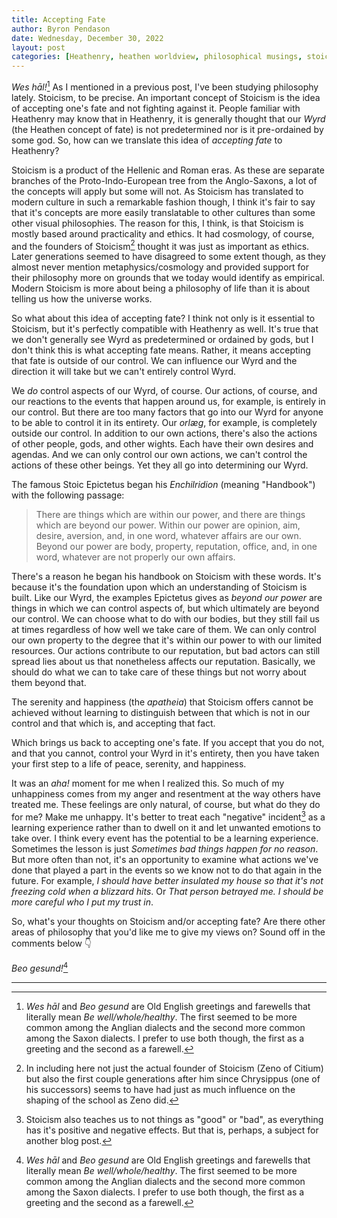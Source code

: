 ```yaml
---
title: Accepting Fate
author: Byron Pendason
date: Wednesday, December 30, 2022
layout: post
categories: [Heathenry, heathen worldview, philosophical musings, stoicism]
---
```


*Wes hāl!*[^1] As I mentioned in a previous post, I've been studying philosophy lately. Stoicism, to be precise. An important concept of Stoicism is the idea of accepting one's fate and not fighting against it. People familiar with Heathenry may know that in Heathenry, it is generally thought that our *Wyrd* (the Heathen concept of fate) is not predetermined nor is it pre-ordained by some god. So, how can we translate this idea of *accepting fate* to Heathenry?

Stoicism is a product of the Hellenic and Roman eras. As these are separate branches of the Proto-Indo-European tree from the Anglo-Saxons, a lot of the concepts will apply but some will not. As Stoicism has translated to modern culture in such a remarkable fashion though, I think it's fair to say that it's concepts are more easily translatable to other cultures than some other visual philosophies. The reason for this, I think, is that Stoicism is mostly based around practicality and ethics. It had cosmology, of course, and the founders of Stoicism[^2] thought it was just as important as ethics. Later generations seemed to have disagreed to some extent though, as they almost never mention metaphysics/cosmology and provided support for their philosophy more on grounds that we today would identify as empirical. Modern Stoicism is more about being a philosophy of life than it is about telling us how the universe works.

So what about this idea of accepting fate? I think not only is it essential to Stoicism, but it's perfectly compatible with Heathenry as well. It's true that we don't generally see Wyrd as predetermined or ordained by gods, but I don't think this is what accepting fate means. Rather, it means accepting that fate is outside of our control. We can influence our Wyrd and the direction it will take but we can't entirely control Wyrd.

We *do* control aspects of our Wyrd, of course. Our actions, of course, and our reactions to the events that happen around us, for example, is entirely in our control. But there are too many factors that go into our Wyrd for anyone to be able to control it in its entirety. Our *orlæg*, for example, is completely outside our control.  In addition to our own actions, there's also the actions of other people, gods, and other wights. Each have their own desires and agendas. And we can only control our own actions, we can't control the actions of these other beings. Yet they all go into determining our Wyrd.

The famous Stoic Epictetus began his *Enchilridion* (meaning "Handbook") with the following passage:

> There are things which are within our power, and there are things which are beyond our power. Within our power are opinion, aim, desire, aversion, and, in one word, whatever affairs are our own. Beyond our power are body, property, reputation, office, and, in one word, whatever are not properly our own affairs.

There's a reason he began his handbook on Stoicism with these words. It's because it's the foundation upon which an understanding of Stoicism is built. Like our Wyrd, the examples Epictetus gives as *beyond our power* are things in which we can control aspects of, but which ultimately are beyond our control. We can choose what to do with our bodies, but they still fail us at times regardless of how well we take care of them. We can only control our own property to the degree that it's within our power to with our limited resources. Our actions contribute to our reputation, but bad actors can still spread lies about us that nonetheless affects our reputation. Basically, we should do what we can to take care of these things but not worry about them beyond that.

The serenity and happiness (the *apatheia*) that Stoicism offers cannot be achieved without learning to distinguish between that which is not in our control and that which is, and accepting that fact.

Which brings us back to accepting one's fate. If you accept that you do not, and that you cannot, control your Wyrd in it's entirety, then you have taken your first step to a life of peace, serenity, and happiness.

It was an *aha!* moment for me when I realized this. So much of my unhappiness comes from my anger and resentment at the way others have treated me. These feelings are only natural, of course, but what do they do for me? Make me unhappy. It's better to treat each "negative" incident[^3] as a learning experience rather than to dwell on it and let unwanted emotions to take over. I think every event has the potential to be a learning experience. Sometimes the lesson is just *Sometimes bad things happen for no reason*. But more often than not, it's an opportunity to examine what actions we've done that played a part in the events so we know not to do that again in the future. For example, *I should have better insulated my house so that it's not freezing cold when a blizzard hits*. Or *That person betrayed me. I should be more careful who I put my trust in*.

So, what's your thoughts on Stoicism and/or accepting fate? Are there other areas of philosophy that you'd like me to give my views on? Sound off in the comments below 👇

*Beo gesund!*[^1]

---

[^1]: *Wes hāl* and *Beo gesund* are Old English greetings and farewells that literally mean *Be well/whole/healthy*. The first seemed to be more common among the Anglian dialects and the second more common among the Saxon dialects. I prefer to use both though, the first as a greeting and the second as a farewell.

[^2]: In including here not just the actual founder of Stoicism (Zeno of Citium) but also the first couple generations after him since Chrysippus (one of his successors) seems to have had just as much influence on the shaping of the school as Zeno did.

[^3]: Stoicism also teaches us to not things as "good" or "bad", as everything has it's positive and negative effects. But that is, perhaps, a subject for another blog post.